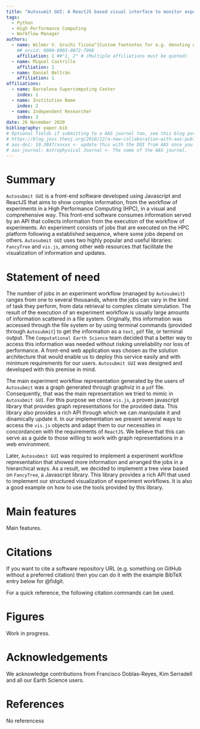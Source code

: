 ```yaml
---
title: "Autosumit GUI: A ReactJS based visual interface to monitor experiments in a High Performance Computing environment"
tags:
  - Python
  - High Performance Computing
  - Workflow Manager
authors:
  - name: Wilmer V. Uruchi Ticona^[Custom footnotes for e.g. denoting who the corresponding author is can be included like this.]
    ## orcid: 0000-0003-0872-7098
    affiliation: 1 ##"1, 2" # (Multiple affiliations must be quoted)
  - name: Miguel Castrillo
    affiliation: 1
  - name: Daniel Beltrán
    affiliation: 1
affiliations:
  - name: Barcelona Supercomputing Center
    index: 1
  - name: Institution Name
    index: 2
  - name: Independent Researcher
    index: 3
date: 26 November 2020
bibliography: paper.bib
# Optional fields if submitting to a AAS journal too, see this blog post:
# https://blog.joss.theoj.org/2018/12/a-new-collaboration-with-aas-publishing
# aas-doi: 10.3847/xxxxx <- update this with the DOI from AAS once you know it.
# aas-journal: Astrophysical Journal <- The name of the AAS journal.
---
```


# Summary

`Autosubmit GUI` is a front-end software developed using Javascript and ReactJS that aims to show complex
information, from the workflow of experiments in a High Performance Computing (HPC), in a visual and comprehensive way.
This front-end software consumes information served by an API that collects information from the execution of the workflow of experiments.
An experiment consists of jobs that are executed on the HPC platform following a established sequence, where some jobs depend on others.
`Autosubmit GUI` uses two highly popular and useful libraries: `FancyTree` and `vis.js`, among other web resources that facilitate the visualization of information
and updates.

# Statement of need

The number of jobs in an experiment workflow (managed by `Autosubmit`) ranges from one to several thousands, where the jobs can vary in the kind of task they perform, from data retrieval to complex climate simulation.
The result of the execution of an experiment workflow is usually large amounts of information scattered in a file system.
Originally, this information was accessed through the file system or by using terminal commands (provided through `Autosubmit`) to get the information as a `text`, `pdf` file, or terminal output.
The `Computational Earth Science` team decided that a better way to access this information was needed without risking unreliability nor loss of performance.
A front-end web application was chosen as the solution architecture that would enable us to deploy this service easily and with minimum requirements for our users.
`Autosubmit GUI` was designed and developed with this premise in mind.

The main experiment workflow representation generated by the users of `Autosubmit` was a graph generated through graphviz in a `pdf` file.
Consequently, that was the main representation we tried to mimic in `Autosubmit GUI`.
For this purpose we chose `vis.js`, a proven javascript library that provides graph representations for the provided data.
This library also provides a rich API through which we can manipulate it and dinamically update it.
In our implementation we present several ways to access the `vis.js` objects and adapt them to our necessities in concordancen with the requirements of `ReactJS`.
We believe that this can serve as a guide to those willing to work with graph representations in a web environment.

Later, `Autosubmit GUI` was required to implement a experiment workflow representation that showed more information and arranged the jobs in a hierarchical ways.
As a result, we decided to implement a tree view based on `FancyTree`, a Javascript library.
This library provides a rich API that used to implement our structured visualization of experiment workflows.
It is also a good example on how to use the tools provided by this library.

# Main features

Main features.

# Citations

<!-- Work in progress -->

If you want to cite a software repository URL (e.g. something on GitHub without a preferred
citation) then you can do it with the example BibTeX entry below for @fidgit.

For a quick reference, the following citation commands can be used.

# Figures

Work in progress.

# Acknowledgements

We acknowledge contributions from Francisco Doblas-Reyes, Kim Serradell and all our Earth Science users.

# References

No referencess
